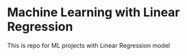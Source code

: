 # Machine Learning with Linear Regression
This is repo for ML projects with Linear Regression model
